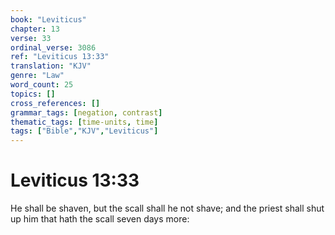 ```yaml
---
book: "Leviticus"
chapter: 13
verse: 33
ordinal_verse: 3086
ref: "Leviticus 13:33"
translation: "KJV"
genre: "Law"
word_count: 25
topics: []
cross_references: []
grammar_tags: [negation, contrast]
thematic_tags: [time-units, time]
tags: ["Bible","KJV","Leviticus"]
---
```


# Leviticus 13:33

He shall be shaven, but the scall shall he not shave; and the priest shall shut up him that hath the scall seven days more:
